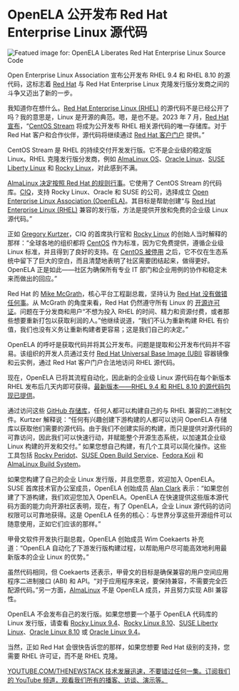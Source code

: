 # OpenELA 公开发布 Red Hat Enterprise Linux 源代码

![Featued image for: OpenELA Liberates Red Hat Enterprise Linux Source Code](https://cdn.thenewstack.io/media/2024/07/557b386a-milad-fakurian-rmklf_kkwio-unsplash-1024x768.jpg)

Open Enterprise Linux Association 宣布公开发布 RHEL 9.4 和 RHEL 8.10 的源代码，这标志着 [Red Hat](https://www.openshift.com/try?utm_content=inline+mention) 与 Red Hat Enterprise Linux 克隆发行版分发商之间的斗争又迈出了新的一步。

我知道你在想什么。[Red Hat Enterprise Linux (RHEL)](https://www.redhat.com/en/technologies/linux-platforms/enterprise-linux) 的源代码不是已经公开了吗？我的意思是，Linux 是开源的典范。嗯，是也不是。2023 年 7 月，[Red Hat 宣布](https://www.redhat.com/en/blog/furthering-evolution-centos-stream)，“[CentOS Stream](https://www.centos.org/centos-stream/) 将成为公开发布 RHEL 相关源代码的唯一存储库。对于 Red Hat 客户和合作伙伴，源代码将继续通过 [Red Hat 客户门户](https://access.redhat.com/) 提供。”

CentOS Stream 是 RHEL 的持续交付开发发行版。它不是企业级的稳定版 Linux。RHEL 克隆发行版分发商，例如 [AlmaLinux OS](https://almalinux.org/)、[Oracle Linux](https://www.oracle.com/linux/)、[SUSE Liberty Linux](https://www.suse.com/shop/suse-liberty-linux/) 和 [Rocky Linux](https://rockylinux.org/)，对此感到不满。

[AlmaLinux 决定按照 Red Hat 的规则行事](https://www.zdnet.com/article/how-almalinux-stays-red-hat-enterprise-linux-compatible-without-red-hat-code/)。它使用了 CentOS Stream 的代码库。[CIQ](https://ciq.com/)，支持 Rocky Linux、Oracle 和 SUSE 的公司，选择成立 [Open Enterprise Linux Association (OpenELA)](https://openela.org/)。其目标是帮助创建“与 [Red Hat Enterprise Linux (RHEL)](https://www.redhat.com/en/technologies/linux-platforms/enterprise-linux) 兼容的发行版，方法是提供开放和免费的企业级 Linux 源代码。”

正如 [Gregory Kurtzer](https://thenewstack.io/centos-creator-gregory-kurtzer-discusses-his-new-distro-rocky-linux/)，CIQ 的首席执行官和 [Rocky Linux](https://thenewstack.io/start-developing-with-rocky-linux-as-a-docker-container/) 的创始人当时解释的那样：“全球各地的组织都将 [CentOS](https://www.centos.org/) 作为标准，因为它免费提供，遵循企业级 Linux 标准，并且得到了良好的支持。在 [CentOS 被停用](https://www.zdnet.com/article/red-hat-resets-centos-linux-and-users-are-angry/) 之后，它不仅在生态系统中留下了巨大的空白，而且清楚地表明了社区需要团结起来，做得更好。OpenELA 正是如此——社区为确保所有专业 IT 部门和企业用例的协作和稳定未来而做出的回应。”

Red Hat 的 [Mike McGrath](https://www.redhat.com/en/authors/mike-mcgrath)，核心平台工程副总裁，坚持认为 [Red Hat 没有做错任何事](https://www.redhat.com/en/blog/red-hats-commitment-open-source-response-gitcentosorg-changes)。从 McGrath 的角度来看，Red Hat 仍然遵守所有 Linux 的 [开源许可证](https://thenewstack.io/how-do-open-source-licenses-work-the-ultimate-guide/)。问题在于分发商和用户“不想为投入 RHEL 的时间、精力和资源付费，或者那些想要重新打包以获取利润的人。”他继续说道，“我们不认为重新构建 RHEL 有价值，我们也没有义务让重新构建者更容易；这是我们自己的决定。”

OpenELA 的呼吁是获取代码并将其公开发布。问题是提取和公开发布代码并不容易。该组织的开发人员通过支付 [Red Hat Universal Base Image (UBI)](https://www.redhat.com/en/blog/introducing-red-hat-universal-base-image) 容器镜像和云实例，通过 Red Hat 客户门户合法地访问 RHEL 源代码。

现在，OpenELA 已将其流程自动化，因此新的企业级 Linux 源代码在每个新版本 RHEL 发布后几天内即可获得。[最新版本——RHEL 9.4 和 RHEL 8.10 的源代码包现已提供](https://github.com/orgs/openela-main/repositories)。

通过访问这些 [GitHub 存储库](https://thenewstack.io/dont-mess-with-the-master-working-with-branches-in-git-and-github/)，任何人都可以构建自己的与 RHEL 兼容的二进制文件。Kurtzer 解释说：“任何有兴趣创建下游构建的人都可以访问 OpenELA 存储库以获取他们需要的源代码。由于我们不创建实际的构建，而只是提供对源代码的可靠访问，因此我们可以快速行动，并赋能整个开源生态系统，以加速其企业级 Linux 构建的开发和交付。”
如果您想自己构建，有几个工具可以简化操作。这些工具包括 [Rocky Peridot](https://github.com/rocky-linux/peridot)、[SUSE Open Build Service](https://build.opensuse.org/)、[Fedora Koji](https://koji.build/) 和 [AlmaLinux Build System](https://build.almalinux.org/)。

如果您构建了自己的企业 Linux 发行版，并且您愿意，欢迎加入 OpenELA。SUSE 首席技术官办公室成员，OpenELA 创始成员 [Alan Clark](https://www.linkedin.com/in/alanhclark/) 表示：“如果您创建了下游构建，我们欢迎您加入 OpenELA。OpenELA 在快速提供这些版本源代码方面的能力向开源社区表明，现在，有了 OpenELA，企业 Linux 源代码的访问权限可以可靠地获得。这是 OpenELA 任务的核心：与世界分享这些开源组件可以随意使用，正如它们应该的那样。”

甲骨文软件开发执行副总裁，OpenELA 创始成员 Wim Coekaerts 补充道：“OpenELA 自动化了下游发行版构建过程，以帮助用户尽可能高效地利用最新版本的企业 Linux 的优势。”

虽然代码相同，但 Coekaerts 还表示，甲骨文的目标是确保兼容的用户空间应用程序二进制接口 (ABI) 和 API。“对于应用程序来说，要保持兼容，不需要完全匹配源代码。”另一方面，[AlmaLinux](https://thenewstack.io/how-to-migrate-centos-7-to-almalinux/) 不是 OpenELA 成员，并且努力实现 ABI 兼容性。

OpenELA 不会发布自己的发行版。如果您想要一个基于 OpenELA 代码库的 Linux 发行版，请查看 [Rocky Linux 9.4](https://rockylinux.org/news/rocky-linux-9-4-ga-release)、[Rocky Linux 8.10](https://rockylinux.org/news/rocky-linux-8-10-ga-release)、[SUSE Liberty Linux](https://www.suse.com/c/suse-liberty-linux/)、[Oracle Linux 8.10](https://docs.oracle.com/en/operating-systems/oracle-linux/8/relnotes8.10/) 或 [Oracle Linux 9.4](https://blogs.oracle.com/linux/post/oracle-linux-9-update-4-is-generally-available)。

当然，正如 Red Hat 会很快告诉您的那样，如果您想要 Red Hat 级别的支持，您需要 RHEL 许可证，而不是 RHEL 克隆。

[YOUTUBE.COM/THENEWSTACK
技术发展迅速，不要错过任何一集。订阅我们的 YouTube
频道，观看我们所有的播客、访谈、演示等。
](https://youtube.com/thenewstack?sub_confirmation=1)